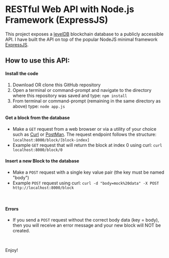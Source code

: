 # RESTful Web API with Node.js Framework (ExpressJS)

This project exposes a [levelDB](https://github.com/Level/level) blockchain database to a publicly accessible API.
I have built the API on top of the popular NodeJS minimal framework [ExpressJS](https://expressjs.com/). 


## How to use this API:

#### Install the code
1. Download OR clone this GitHub repository
2. Open a terminal or command-prompt and navigate to the directory where this repository was saved and type: `npm install`
3. From terminal or command-prompt (remaining in the same directory as above) type: `node app.js`


#### Get a block from the database
* Make a `GET` request from a web browser or via a utility of your choice such as [Curl](https://curl.haxx.se/) or [PostMan](https://www.getpostman.com/).
The request endpoint follows the structure: `localhost:8000/block/[block-index]`
* Example `GET` request that will return the block at index 0 using curl:  `curl localhost:8000/block/0`


#### Insert a new Block to the database

* Make a `POST` request with a single key value pair (the key must be named "body")
* Example `POST` request using curl: `curl -d "body=mock%20data" -X POST http://localhost:8000/block`

<br/>

#### Errors 

* If you send a `POST` request without the correct body data (key = body), then you will receive an error message and your new block will NOT be created.

<br/>

Enjoy!
